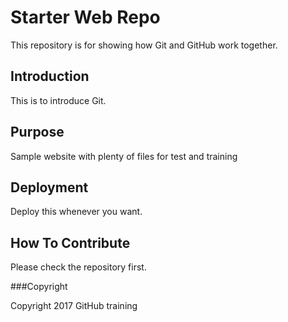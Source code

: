 # Starter Web Repo

This repository is for showing how Git and GitHub work together.

## Introduction

This is to introduce Git.

## Purpose

Sample website with plenty of files for test and training

## Deployment

Deploy this whenever you want.

## How To Contribute

Please check the repository first.

###Copyright

Copyright 2017 GitHub training